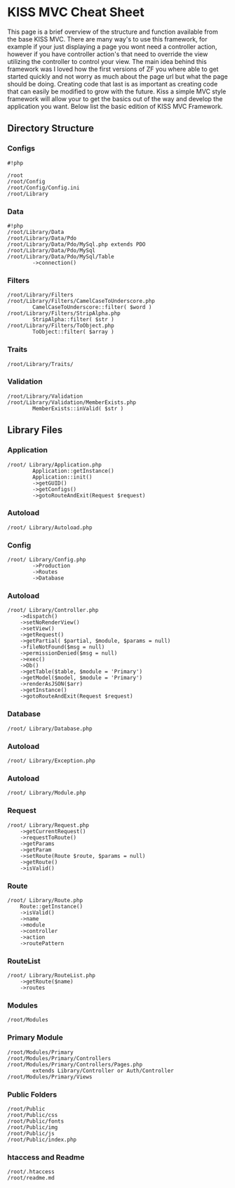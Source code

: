 # KISS MVC Cheat Sheet  
This page is a brief overview of the structure and function available from the base KISS MVC. There are many way's to use this framework, for example if your just displaying a page you wont need a controller action, however if you have controller action's that need to override the view utilizing the controller to control your view. The main idea behind this framework was I loved how the first versions of ZF you where able to get started quickly and not worry as much about the page url but what the page should be doing. Creating code that last is as important as creating code that can easily be modified to grow with the future. Kiss a simple MVC style framework will allow your to get the basics out of the way and develop the application you want. Below list the basic edition of KISS MVC Framework.

## Directory Structure 

### Configs 
```
#!php

/root
/root/Config
/root/Config/Config.ini
/root/Library
```

### Data 
```
#!php
/root/Library/Data
/root/Library/Data/Pdo
/root/Library/Data/Pdo/MySql.php extends PDO	
/root/Library/Data/Pdo/MySql
/root/Library/Data/Pdo/MySql/Table
		->connection()
```

### Filters 
```
/root/Library/Filters
/root/Library/Filters/CamelCaseToUnderscore.php
		CamelCaseToUnderscore::filter( $word )
/root/Library/Filters/StripAlpha.php
		StripAlpha::filter( $str )
/root/Library/Filters/ToObject.php
		ToObject::filter( $array )
```

### Traits
```
/root/Library/Traits/
```

### Validation
```
/root/Library/Validation
/root/Library/Validation/MemberExists.php
		MemberExists::inValid( $str )
```

## Library Files 

### Application

```
/root/ Library/Application.php
		Application::getInstance()
		Application::init()
		->getGUID()
		->getConfigs()
		->gotoRouteAndExit(Request $request)
```

### Autoload
```
/root/ Library/Autoload.php
```

### Config
```
/root/ Library/Config.php
		->Production
		->Routes
		->Database
```

### Autoload
```
/root/ Library/Controller.php
	->dispatch()
	->setNoRenderView()
	->setView()
	->getRequest()
	->getPartial( $partial, $module, $params = null)
	->fileNotFound($msg = null)
	->permissionDenied($msg = null)
	->exec()
	->Db()
	->getTable($table, $module = 'Primary')
	->getModel($model, $module = 'Primary')
	->renderAsJSON($arr)
	->getInstance()
	->gotoRouteAndExit(Request $request)
```

### Database
```
/root/ Library/Database.php
```

### Autoload
```
/root/ Library/Exception.php
```

### Autoload
```
/root/ Library/Module.php
```
### Request
```
/root/ Library/Request.php
	->getCurrentRequest()
	->requestToRoute()
	->getParams
	->getParam
	->setRoute(Route $route, $params = null)
	->getRoute()
	->isValid()
```

### Route
```
/root/ Library/Route.php
	Route::getInstance()
	->isValid()
	->name
	->module
	->controller
	->action
	->routePattern
```

### RouteList
```
/root/ Library/RouteList.php
	->getRoute($name)
	->routes
```

### Modules
```
/root/Modules
```

### Primary Module
```
/root/Modules/Primary
/root/Modules/Primary/Controllers
/root/Modules/Primary/Controllers/Pages.php
		extends Library/Controller or Auth/Controller	
/root/Modules/Primary/Views
```

### Public Folders
```
/root/Public
/root/Public/css
/root/Public/fonts
/root/Public/img
/root/Public/js
/root/Public/index.php
```

### htaccess and Readme
```
/root/.htaccess
/root/readme.md
```